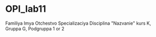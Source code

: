 # OPI_lab11
Familiya
Imya
Otchestvo
Specializaciya
Disciplina "Nazvanie"
kurs K, Gruppa G, Podgruppa 1 or 2
